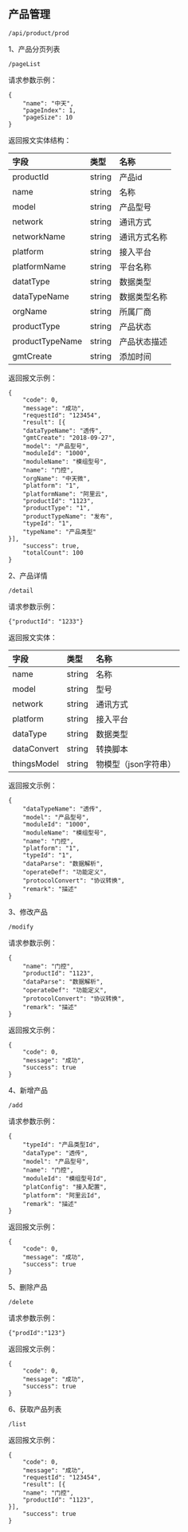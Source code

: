 ## 产品管理

```
/api/product/prod
```

1、产品分页列表

```
/pageList
```

请求参数示例：

```
{
    "name": "中天",
    "pageIndex": 1,
    "pageSize": 10
}
```

返回报文实体结构：

| 字段 | 类型 | 名称 |
| :--- | :--- | :--- |
| productId | string | 产品id |
| name | string | 名称 |
| model | string | 产品型号 |
| network | string | 通讯方式 |
| networkName | string | 通讯方式名称 |
| platform | string | 接入平台 |
| platformName | string | 平台名称 |
| datatType | string | 数据类型 |
| dataTypeName | string | 数据类型名称 |
| orgName | string | 所属厂商 |
| productType | string | 产品状态 |
| productTypeName | string | 产品状态描述 |
| gmtCreate | string | 添加时间 |

返回报文示例：

```
{
    "code": 0,
    "message": "成功",
    "requestId": "123454",
    "result": [{
    "dataTypeName": "透传",
    "gmtCreate": "2018-09-27",
    "model": "产品型号",
    "moduleId": "1000",
    "moduleName": "模组型号",
    "name": "门控",
    "orgName": "中天微",
    "platform": "1",
    "platformName": "阿里云",
    "productId": "1123",
    "productType": "1",
    "productTypeName": "发布",
    "typeId": "1",
    "typeName": "产品类型"
}],
    "success": true,
    "totalCount": 100
}
```

2、产品详情

```
/detail
```

请求参数示例：

```
{"productId": "1233"}
```

返回报文实体：

| 字段 | 类型 | 名称 |
| :--- | :--- | :--- |
| name | string | 名称 |
| model | string | 型号 |
| network | string | 通讯方式 |
| platform | string | 接入平台 |
| dataType | string | 数据类型 |
| dataConvert | string | 转换脚本 |
| thingsModel | string | 物模型（json字符串） |

返回报文示例：

```
{
    "dataTypeName": "透传",
    "model": "产品型号",
    "moduleId": "1000",
    "moduleName": "模组型号",
    "name": "门控",
    "platform": "1",
    "typeId": "1",
    "dataParse": "数据解析",
    "operateDef": "功能定义",
    "protocolConvert": "协议转换",
    "remark": "描述"
}
```

3、修改产品

```
/modify
```

请求参数示例：

```
{
    "name": "门控",
    "productId": "1123",
    "dataParse": "数据解析",
    "operateDef": "功能定义",
    "protocolConvert": "协议转换",
    "remark": "描述"
}
```

返回报文示例：

```
{
    "code": 0,
    "message": "成功",
    "success": true
}
```

4、新增产品

```
/add
```

请求参数示例：

```
{
    "typeId": "产品类型Id",
    "dataType": "透传",
    "model": "产品型号",
    "name": "门控",
    "moduleId": "模组型号Id",
    "platConfig": "接入配置",
    "platform": "阿里云Id",
    "remark": "描述"
}
```

返回报文示例：

```
{
    "code": 0,
    "message": "成功",
    "success": true
}
```

5、删除产品

```
/delete
```

请求参数示例：

```
{"prodId":"123"}
```

返回报文示例：

```
{
    "code": 0,
    "message": "成功",
    "success": true
}
```

6、获取产品列表

```
/list
```

返回报文示例：

```
{
    "code": 0,
    "message": "成功",
    "requestId": "123454",
    "result": [{
    "name": "门控",
    "productId": "1123",
}],
    "success": true
}
```



